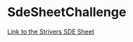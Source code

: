 # SdeSheetChallenge

[Link to the Strivers SDE Sheet](https://takeuforward.org/interviews/strivers-sde-sheet-top-coding-interview-problems/)
